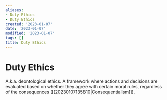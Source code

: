 ```yaml
---
aliases:
- Duty Ethics
- Duty Ethics
created: '2023-01-07'
date: '2023-01-07'
modified: '2023-01-07'
tags: []
title: Duty Ethics
---
```


# Duty Ethics

A.k.a. deontological ethics. A framework where actions and decisions are evaluated based on whether they agree with certain moral rules, regardless of the consequences ([[20230107135810|Consequentialism]]).